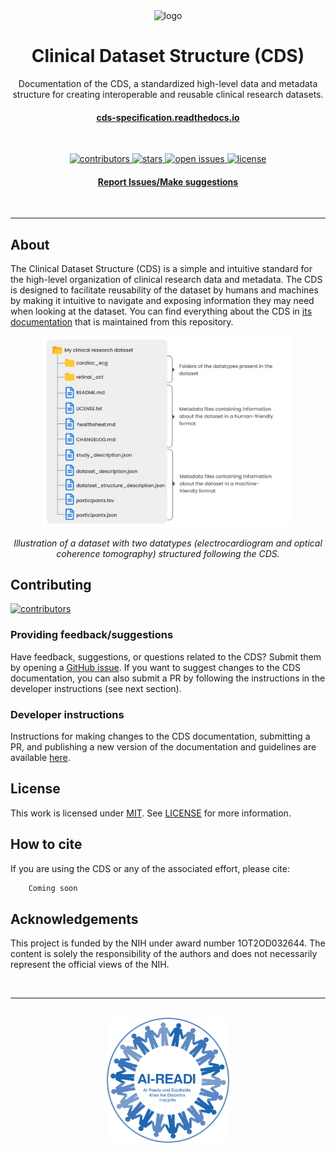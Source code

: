 <div align="center">

<img src="https://freesvg.org/img/1653682897science-svgrepo-com.png" alt="logo" width="200" height="auto" />

<br />

<h1>Clinical Dataset Structure (CDS)</h1>

<p>
Documentation of the CDS, a standardized high-level data and metadata structure for creating interoperable and reusable clinical research datasets.
</p>

  <h4>
    <a href="https://cds-specification.readthedocs.io/en/v0.1.0/">cds-specification.readthedocs.io</a>
  </h4>
  
<br />

<p>
  <a href="https://github.com/AI-READI/cds-specification/graphs/contributors">
    <img src="https://img.shields.io/github/contributors/AI-READI/cds-specification.svg?style=flat-square" alt="contributors" />
  </a>
  <a href="https://github.com/AI-READI/cds-specification/stargazers">
    <img src="https://img.shields.io/github/stars/AI-READI/cds-specification.svg?style=flat-square" alt="stars" />
  </a>
  <a href="https://github.com/AI-READI/cds-specification/issues/">
    <img src="https://img.shields.io/github/issues/AI-READI/cds-specification.svg?style=flat-square" alt="open issues" />
  </a>
  <a href="https://github.com/AI-READI/cds-specification/blob/main/LICENSE">
    <img src="https://img.shields.io/badge/License-CC%20BY%204.0-lightgrey.svg" alt="license" />
  </a>
</p>
   
<h4>
    <a href="https://github.com/AI-READI/cds-template/issues/">Report Issues/Make suggestions</a>
  </h4>
</div>

<br />

---

## About

The Clinical Dataset Structure (CDS) is a simple and intuitive standard for the high-level organization of clinical research data and metadata. The CDS is designed to facilitate reusability of the dataset by humans and machines by making it intuitive to navigate and exposing information they may need when looking at the dataset. You can find everything about the CDS in [its documentation](https://cds-specification.vercel.app/) that is maintained from this repository.

<div align="center">
    <img src="docs/images/CDS-example.png" alt="CDS example" width="400" height="auto" />
    <p><i> Illustration of a dataset with two datatypes (electrocardiogram and optical coherence tomography) structured following the CDS. </i></p>
</div>

## Contributing

<a href="https://github.com/AI-READI/cds-specification/graphs/contributors">
  <img src="https://contrib.rocks/image?repo=AI-READI/cds-specification" alt='contributors' />
</a>

### Providing feedback/suggestions

Have feedback, suggestions, or questions related to the CDS? Submit them by opening a [GitHub issue](https://github.com/AI-READI/cds-specification/issues). If you want to suggest changes to the CDS documentation, you can also submit a PR by following the instructions in the developer instructions (see next section).

### Developer instructions

Instructions for making changes to the CDS documentation, submitting a PR, and publishing a new version of the documentation and guidelines are available [here](/dev/README.md).

## License

This work is licensed under
[MIT](https://opensource.org/licenses/mit). See [LICENSE](https://github.com/AI-READI/pyfairdatatools/blob/main/LICENSE) for more information.

## How to cite

If you are using the CDS or any of the associated effort, please cite:

```bash
    Coming soon
```

## Acknowledgements

This project is funded by the NIH under award number 1OT2OD032644. The content is solely the responsibility of the authors and does not necessarily represent the official views of the NIH.

<br />

---

<br />

<div align="center">

<a href="https://aireadi.org">
  <img src="https://github.com/AI-READI/AI-READI-logo/raw/main/logo/png/option2.png" height="200" alt='ai-readi logo' />
</a>

</div>

